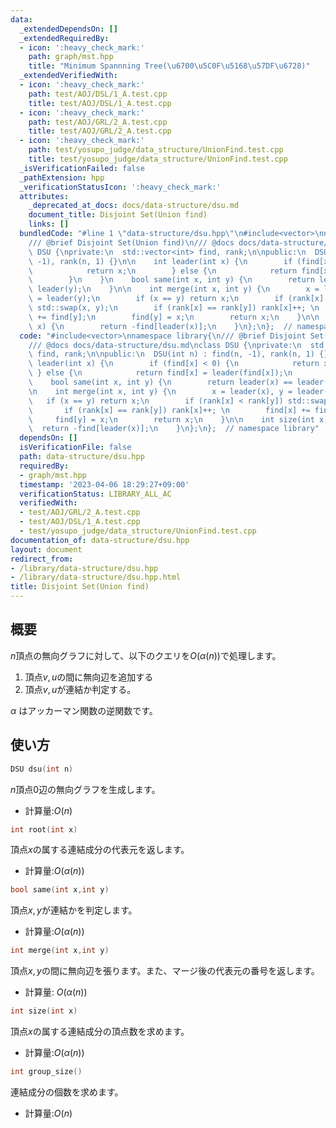 ```yaml
---
data:
  _extendedDependsOn: []
  _extendedRequiredBy:
  - icon: ':heavy_check_mark:'
    path: graph/mst.hpp
    title: "Minimum Spannning Tree(\u6700\u5C0F\u5168\u57DF\u6728)"
  _extendedVerifiedWith:
  - icon: ':heavy_check_mark:'
    path: test/AOJ/DSL/1_A.test.cpp
    title: test/AOJ/DSL/1_A.test.cpp
  - icon: ':heavy_check_mark:'
    path: test/AOJ/GRL/2_A.test.cpp
    title: test/AOJ/GRL/2_A.test.cpp
  - icon: ':heavy_check_mark:'
    path: test/yosupo_judge/data_structure/UnionFind.test.cpp
    title: test/yosupo_judge/data_structure/UnionFind.test.cpp
  _isVerificationFailed: false
  _pathExtension: hpp
  _verificationStatusIcon: ':heavy_check_mark:'
  attributes:
    _deprecated_at_docs: docs/data-structure/dsu.md
    document_title: Disjoint Set(Union find)
    links: []
  bundledCode: "#line 1 \"data-structure/dsu.hpp\"\n#include<vector>\nnamespace library{\n\
    /// @brief Disjoint Set(Union find)\n/// @docs docs/data-structure/dsu.md\nclass\
    \ DSU {\nprivate:\n  std::vector<int> find, rank;\n\npublic:\n  DSU(int n) : find(n,\
    \ -1), rank(n, 1) {}\n\n    int leader(int x) {\n        if (find[x] < 0) {\n\
    \            return x;\n        } else {\n            return find[x] = leader(find[x]);\n\
    \        }\n    }\n    bool same(int x, int y) {\n        return leader(x) ==\
    \ leader(y);\n    }\n\n    int merge(int x, int y) {\n        x = leader(x), y\
    \ = leader(y);\n        if (x == y) return x;\n        if (rank[x] < rank[y])\
    \ std::swap(x, y);\n        if (rank[x] == rank[y]) rank[x]++; \n        find[x]\
    \ += find[y];\n        find[y] = x;\n        return x;\n    }\n\n    int size(int\
    \ x) {\n        return -find[leader(x)];\n    }\n};\n};  // namespace library\n"
  code: "#include<vector>\nnamespace library{\n/// @brief Disjoint Set(Union find)\n\
    /// @docs docs/data-structure/dsu.md\nclass DSU {\nprivate:\n  std::vector<int>\
    \ find, rank;\n\npublic:\n  DSU(int n) : find(n, -1), rank(n, 1) {}\n\n    int\
    \ leader(int x) {\n        if (find[x] < 0) {\n            return x;\n       \
    \ } else {\n            return find[x] = leader(find[x]);\n        }\n    }\n\
    \    bool same(int x, int y) {\n        return leader(x) == leader(y);\n    }\n\
    \n    int merge(int x, int y) {\n        x = leader(x), y = leader(y);\n     \
    \   if (x == y) return x;\n        if (rank[x] < rank[y]) std::swap(x, y);\n \
    \       if (rank[x] == rank[y]) rank[x]++; \n        find[x] += find[y];\n   \
    \     find[y] = x;\n        return x;\n    }\n\n    int size(int x) {\n      \
    \  return -find[leader(x)];\n    }\n};\n};  // namespace library"
  dependsOn: []
  isVerificationFile: false
  path: data-structure/dsu.hpp
  requiredBy:
  - graph/mst.hpp
  timestamp: '2023-04-06 18:29:27+09:00'
  verificationStatus: LIBRARY_ALL_AC
  verifiedWith:
  - test/AOJ/GRL/2_A.test.cpp
  - test/AOJ/DSL/1_A.test.cpp
  - test/yosupo_judge/data_structure/UnionFind.test.cpp
documentation_of: data-structure/dsu.hpp
layout: document
redirect_from:
- /library/data-structure/dsu.hpp
- /library/data-structure/dsu.hpp.html
title: Disjoint Set(Union find)
---
```

## 概要
$n$頂点の無向グラフに対して、以下のクエリを$O(\alpha(n))$で処理します。
1. 頂点$v,u$の間に無向辺を追加する
1. 頂点$v,u$が連結か判定する。

$\alpha$ はアッカーマン関数の逆関数です。
## 使い方
```cpp
DSU dsu(int n)
```
$n$頂点$0$辺の無向グラフを生成します。
- 計算量:$O(n)$

```cpp
int root(int x)
```
頂点$x$の属する連結成分の代表元を返します。
- 計算量:$O(\alpha(n))$

```cpp
bool same(int x,int y)
```
頂点$x,y$が連結かを判定します。
- 計算量:$O(\alpha(n))$
```cpp
int merge(int x,int y)
```
頂点$x,y$の間に無向辺を張ります。また、マージ後の代表元の番号を返します。
- 計算量: $O(\alpha(n))$

```cpp
int size(int x)
```
頂点$x$の属する連結成分の頂点数を求めます。
- 計算量:$O(\alpha(n))$

```cpp
int group_size()
```
連結成分の個数を求めます。
- 計算量:$O(n)$